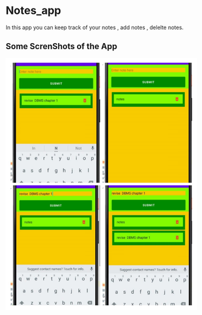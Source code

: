 # Notes_app
   In this app you can keep track of your notes , add notes , delelte notes.
   
   
## Some ScrenShots of the App
![](Images/fullNotes.jpg)
  
